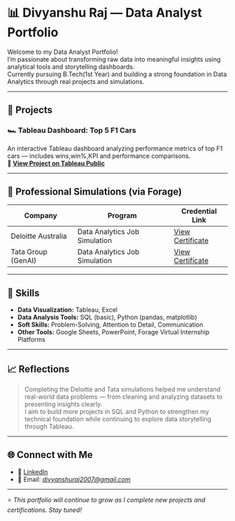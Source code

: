 # 📊 Divyanshu Raj — Data Analyst Portfolio  

Welcome to my Data Analyst Portfolio!  
I’m passionate about transforming raw data into meaningful insights using analytical tools and storytelling dashboards.  
Currently pursuing B.Tech(1st Year) and building a strong foundation in Data Analytics through real projects and simulations.

---

## 🚀 Projects

### 🏎 Tableau Dashboard: Top 5 F1 Cars  
An interactive Tableau dashboard analyzing performance metrics of top F1 cars — includes wins,win%,KPI and performance comparisons.  
**🔗 [View Project on Tableau Public](https://public.tableau.com/views/Top-5F1cars/Dashboard1?:language=en-US&publish=yes&:sid=&:redirect=auth&:display_count=n&:origin=viz_share_link)**  

---

## 💼 Professional Simulations (via Forage)

| Company | Program | Credential Link |
|----------|----------|----------------|
| Deloitte Australia | Data Analytics Job Simulation | [View Certificate](https://www.theforage.com/completion-certificates/9PBTqmSxAf6zZTseP/io9DzWKe3PTsiS6GG_9PBTqmSxAf6zZTseP_68f232e08aab92192a14cf51_1760869631666_completion_certificate.pdf) |
| Tata Group (GenAI) | Data Analytics Job Simulation | [View Certificate](https://www.theforage.com/completion-certificates/ifobHAoMjQs9s6bKS/gMTdCXwDdLYoXZ3wG_ifobHAoMjQs9s6bKS_68f232e08aab92192a14cf51_1760708640345_completion_certificate.pdf) |

---

## 🧠 Skills

- **Data Visualization:** Tableau, Excel  
- **Data Analysis Tools:** SQL (basic), Python (pandas, matplotlib)  
- **Soft Skills:** Problem-Solving, Attention to Detail, Communication  
- **Other Tools:** Google Sheets, PowerPoint, Forage Virtual Internship Platforms  

---

## 📈 Reflections

> Completing the Deloitte and Tata simulations helped me understand real-world data problems — from cleaning and analyzing datasets to presenting insights clearly.  
> I aim to build more projects in SQL and Python to strengthen my technical foundation while continuing to explore data storytelling through Tableau.

---

## 🌐 Connect with Me

- 💼 [LinkedIn](https://www.linkedin.com/in/divyanshu-raj-b28352377)
- 📧 Email: *divyanshuraj2007@gmail.com* 

---

⭐ *This portfolio will continue to grow as I complete new projects and certifications. Stay tuned!*
